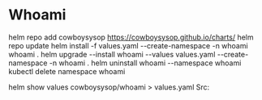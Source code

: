 # Whoami
helm repo add cowboysysop https://cowboysysop.github.io/charts/
helm repo update
helm install -f values.yaml --create-namespace -n whoami whoami .
helm upgrade --install whoami --values values.yaml --create-namespace -n whoami .
helm uninstall whoami --namespace whoami
kubectl delete namespace whoami

helm show values cowboysysop/whoami > values.yaml
Src:
